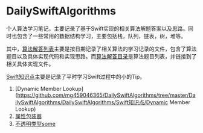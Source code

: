 # DailySwiftAlgorithms

个人算法学习笔记，主要记录了基于Swift实现的相关算法解题答案以及思路。同时也包含了一些常用的数据结构学习，主要包括栈，队列，链表，树，堆等。

其中，[算法解答列表](https://github.com/mg459046365/DailySwiftAlgorithms/tree/master/DailySwiftAlgorithms/DailySwiftAlgorithms/算法解答列表)主要是按日期记录了相关算法的学习记录的文件，包含了算法题目以及具体实现代码和实现思路。而[算法解答目录](https://github.com/mg459046365/DailySwiftAlgorithms/blob/master/DailySwiftAlgorithms/DailySwiftAlgorithms/算法解答列表/算法解答目录.md)是算法题目列表，并链接到了相关具体实现文件。

[Swift知识点](https://github.com/mg459046365/DailySwiftAlgorithms/tree/master/DailySwiftAlgorithms/DailySwiftAlgorithms/Swift知识点)主要是记录了平时学习Swift过程中的小的Tip。

1. [Dynamic Member Lookup](https://github.com/mg459046365/DailySwiftAlgorithms/tree/master/DailySwiftAlgorithms/DailySwiftAlgorithms/Swift知识点/Dynamic Member Lookup)
2. [属性包装器](https://github.com/mg459046365/DailySwiftAlgorithms/tree/master/DailySwiftAlgorithms/DailySwiftAlgorithms/Swift知识点/属性包装器)
3. [不透明类型some](https://github.com/mg459046365/DailySwiftAlgorithms/tree/master/DailySwiftAlgorithms/DailySwiftAlgorithms/Swift知识点/不透明类型(some))


